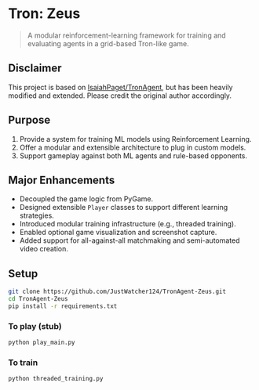 # Tron: Zeus

> A modular reinforcement-learning framework for training and evaluating agents in a grid-based Tron-like game.

## Disclaimer

This project is based on [IsaiahPaget/TronAgent](https://github.com/IsaiahPaget/TronAgent), but has been heavily modified and extended. Please credit the original author accordingly.

## Purpose

1. Provide a system for training ML models using Reinforcement Learning.
2. Offer a modular and extensible architecture to plug in custom models.
3. Support gameplay against both ML agents and rule-based opponents.

## Major Enhancements

- Decoupled the game logic from PyGame.
- Designed extensible `Player` classes to support different learning strategies.
- Introduced modular training infrastructure (e.g., threaded training).
- Enabled optional game visualization and screenshot capture.
- Added support for all-against-all matchmaking and semi-automated video creation.

## Setup

```bash
git clone https://github.com/JustWatcher124/TronAgent-Zeus.git
cd TronAgent-Zeus
pip install -r requirements.txt
```
### To play (stub)
```bash
python play_main.py
```
### To train
```bash
python threaded_training.py
```